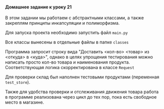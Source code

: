 #### Домашнее задание к уроку 21

В этом задании мы работаем с абстрактными классами, а также закреплям принципы инкапсуляции и полиморфизма.

Для запуска проекта необходимо запустить файл `main.py`

Все классы вынесены в отдельные файлы в папке `classes`

Программа запросит строку вида "Доставить <кол-во> <товар> из <откуда> в <куда>", однако в целях упрощения
тестирования можно написать просто кол-во товара и наименования продукта. Соответствующая логика скорректирована
в классе `Request`

Для проверки склад был наполнен тестовыми продуктами (переменная `test_store`).

Также для удобства проверки и отслеживания движения товара работа в программе реализована через цикл до тех пор,
пока есть свободное место в магазине.
